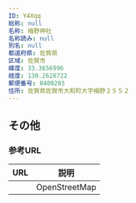 ```yaml
---
ID: Y4Xqq
総称: null
名称: 梅野神社
名称読み: null
別名: null
都道府県: 佐賀県
区域: 佐賀市
緯度: 33.3656996
経度: 130.2628722
郵便番号: 8400203
住所: 佐賀県佐賀市大和町大字梅野２５５２
---
```


## その他

### 参考URL

| URL | 説明          |
| --- | ------------- |
|     | OpenStreetMap |
